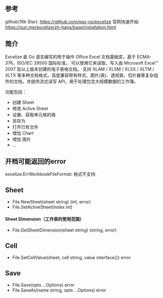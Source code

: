## 参考
github(16k Star): 
    https://github.com/qax-os/excelize
官网快速开始: 
    https://xuri.me/excelize/zh-hans/base/installation.html

## 简介
Excelize 是 Go 语言编写的用于操作 Office Excel 文档基础库，基于 ECMA-376，ISO/IEC 29500 国际标准。
可以使用它来读取、写入由 Microsoft Excel™ 2007 及以上版本创建的电子表格文档。
支持 XLAM / XLSM / XLSX / XLTM / XLTX 等多种文档格式，高度兼容带有样式、图片(表)、透视表、切片器等复杂组件的文档，并提供流式读写 API，用于处理包含大规模数据的工作簿。

功能包括：
* 创建 Sheet
* 修改 Active Sheet
* 设置、获取单元格的值
* 另存为
* 打开已有文件
* 增加 Chart
* 增加 图片
* ...

## 开档可能返回的error
excelize.ErrWorkbookFileFormat: 格式不支持.

## Sheet
- File.NewSheet(sheet string) (int, error)
- File.SetActiveSheet(index int)

#### Sheet Dimension（工作表的使用范围）
- File.GetSheetDimension(sheet string) (string, error)

## Cell
- File.SetCellValue(sheet, cell string, value interface{}) error

## Save
- File.Save(opts ...Options) error
- File.SaveAs(name string, opts ...Options) error


